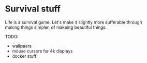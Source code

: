 # Survival stuff

Life is a survival game. Let's make it slightly more sufferable through making things simpler, of makeing beautiful things.

TODO:

* wallpaers
* mouse cursors for 4k displays
* docker stuff
